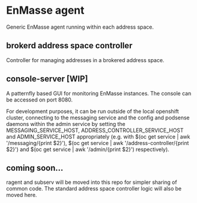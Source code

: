 # EnMasse agent

Generic EnMasse agent running within each address space.

## brokerd address space controller

Controller for managing addresses in a brokered address space.

## console-server [WIP]

A patternfly based GUI for monitoring EnMasse instances. The console
can be accessed on port 8080.

For development purposes, it can be run outside of the local openshift
cluster, connecting to the messaging service and the config and
podsense daemons within the admin service by setting the
MESSAGING_SERVICE_HOST, ADDRESS_CONTROLLER_SERVICE_HOST and
ADMIN_SERVICE_HOST appropriately (e.g. with $(oc get service | awk
'/messaging/{print $2}'), $(oc get service | awk
'/address-controller/{print $2}') and $(oc get service | awk
'/admin/{print $2}') respectively).

## coming soon...

ragent and subserv will be moved into this repo for simpler sharing of
common code. The standard address space controller logic will also be moved here.

